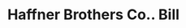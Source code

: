 ---
doi: 10.7916/D8PC4DJP
date_other: '1920'
date_other_textual: 1920-1929
form: printed ephemera
genre:
- Invoices
name:
- Haffner Brothers Co.
object_in_context_url: https://biggert.cul.columbia.edu/items/view/ave_biggert_01258
subject_hierarchical_geographic:
- Cincinnati, Ohio, United States
subject_name:
- Haffner Brothers Co.
title: Haffner Brothers Co.. Bill
sort_title: Haffner Brothers Co.. Bill
call_number: ave_biggert_01258
coordinates:
- 39.1,-84.51666666666667
pid: ave_biggert_01258
identifiers: ave_biggert_01258
thumbnail: https://derivativo-2.library.columbia.edu/iiif/2/ldpd:343331/full/!256,256/0/native.jpg
permalink: "/biggert/ave_biggert_01258/"
layout: iiif-image-page
---